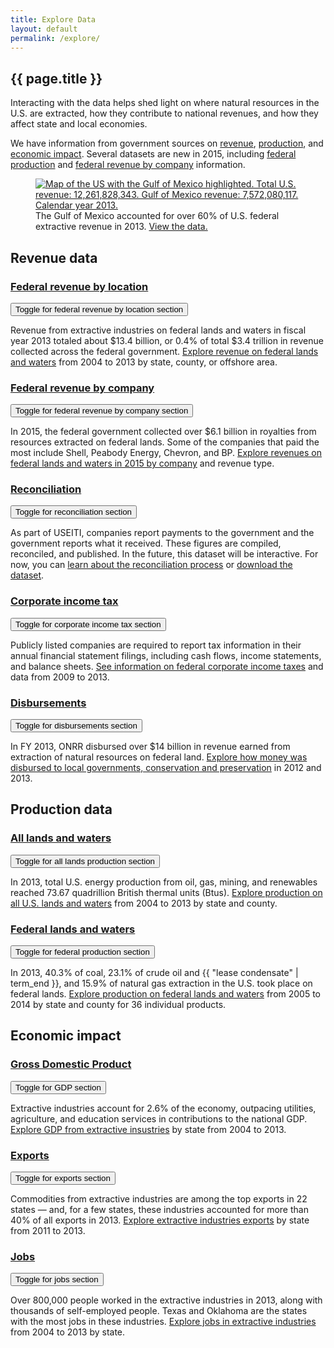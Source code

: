 ```yaml
---
title: Explore Data
layout: default
permalink: /explore/
---
```


<section class="slab-delta">
  <div class="container-outer landing-section_top">
    <div class="container-left-8 hero-left">
      <h1>{{ page.title }}</h1>
      <p class="hero-description">Interacting with the data helps shed light on where natural resources in the U.S. are extracted, how they contribute to national revenues, and how they affect state and local economies.</p>
      <p class="hero-description">We have information from government sources on <a href="#revenue">revenue</a>, <a href="#production">production</a>, and <a href="#economic-impact">economic impact</a>. Several datasets are new in 2015, including <a href="{{ site.baseurl }}/explore/federal-production/">federal production</a> and <a href="{{ site.baseurl }}/explore/federal-revenue-by-company/">federal revenue by company</a> information.</p>
    </div>
    <div class="container-right-4 hero-right">
      <div class="hero-right_square">
        <figure>
          <a href="{{site.baseurl}}/explore/federal-revenue-by-location/">
            <img class="hero-right_image" src="{{ site.baseurl }}/img/explore-landing-intro.png" alt="Map of the US with the Gulf of Mexico highlighted. Total U.S. revenue: 12,261,828,343. Gulf of Mexico revenue: 7,572,080,117. Calendar year 2013.">
          </a>
          <figcaption class="hero-right_caption">The Gulf of Mexico accounted for over 60% of U.S. federal extractive revenue in 2013. <a href="{{site.baseurl}}/explore/federal-revenue-by-location/" class="link-alpha">View the data.</a></figcaption>
        </figure>
      </div>
    </div>
  </div>
</section>

<section accordion="explore-landing" accordion-desktop="false" class="container-outer landing-wrapper">
  <section class="container">
    <a id="revenue" class="link-no_under"><h2 class="h3 landing-section_category">Revenue data</h2></a>
    <div class="container-half landing-section" accordion-item aria-expanded="true">
      <h3 class="h5 landing-heading"><a href="{{site.baseurl}}/explore/federal-revenue-by-location/">Federal revenue by location</a></h3>
      <button><label class="sr-only">Toggle for federal revenue by location section</label></button>
      <div>
        <p class="landing-description">Revenue from extractive industries on federal lands and waters in fiscal year 2013 totaled about $13.4 billion, or 0.4% of total $3.4 trillion in revenue collected across the federal government. <a href="{{site.baseurl}}/explore/federal-revenue-by-location/">Explore revenue on federal lands and waters</a> from 2004 to 2013 by state, county, or offshore area.</p>
      </div>
    </div>
    <div class="container-half landing-section" accordion-item>
      <h3 class="h5 landing-heading"><a href="{{site.baseurl}}/explore/federal-revenue-by-company/2015/">Federal revenue by company</a></h3>
      <button><label class="sr-only">Toggle for federal revenue by company section</label></button>
      <div>
        <p class="landing-description">In 2015, the federal government
        collected over $6.1 billion in royalties from resources extracted on
        federal lands. Some of the companies that paid the most include Shell,
        Peabody Energy, Chevron, and BP. <a
        href="{{site.baseurl}}/explore/federal-revenue-by-company/2015/">Explore
        revenues on federal lands and waters in 2015 by company</a> and revenue
        type.</p>
      </div>
    </div>
    <div class="container-half landing-section" accordion-item>
      <h3 class="h5 landing-heading"><a href="{{site.baseurl}}/explore/reconciliation/">Reconciliation</a></h3>
      <button><label class="sr-only">Toggle for reconciliation section</label></button>
      <div>
        <p class="landing-description">As part of USEITI, companies report payments to the government and the government reports what it received. These figures are compiled, reconciled, and published. In the future, this dataset will be interactive. For now, you can <a href="{{site.baseurl}}/explore/reconciliation/">learn about the reconciliation process</a> or <a href="{{site.baseurl}}/downloads/#reconciliation">download the dataset</a>.</p>
      </div>
    </div>
    <div class="container-half landing-section" accordion-item>
      <h3 class="h5 landing-heading"><a href="{{site.baseurl}}/explore/corporate-income-tax/">Corporate income tax</a></h3>
      <button><label class="sr-only">Toggle for corporate income tax section</label></button>
      <div>
        <p class="landing-description">Publicly listed companies are required to report tax information in their annual financial statement filings, including cash flows, income statements, and balance sheets. <a href="{{site.baseurl}}/explore/corporate-income-tax/">See information on federal corporate income taxes</a> and data from 2009 to 2013.</p>
      </div>
    </div>
    <div class="container-half landing-section" accordion-item>
      <h3 class="h5 landing-heading"><a href="{{site.baseurl}}/explore/disbursements/">Disbursements</a></h3>
      <button><label class="sr-only">Toggle for disbursements section</label></button>
      <div>
        <p class="landing-description">In FY 2013, ONRR disbursed over $14 billion in revenue earned from extraction of natural resources on federal land. <a href="{{site.baseurl}}/explore/disbursements/">Explore how money was disbursed to local governments, conservation and preservation</a> in 2012 and 2013.</p>
      </div>
    </div>
  </section>
  <section class="container">
    <a id="production" class="link-no_under"><h2 class="h3 landing-section_category">Production data</h2></a>
    <div class="container-half landing-section" accordion-item>
      <h3 class="h5 landing-heading"><a href="{{site.baseurl}}/explore/all-lands-production/">All lands and waters</a></h3>
      <button><label class="sr-only">Toggle for all lands production section</label></button>
      <div>
        <p class="landing-description">In 2013, total U.S. energy production from oil, gas, mining, and renewables reached 73.67 quadrillion British thermal units (Btus). <a href="{{site.baseurl}}/explore/all-lands-production/">Explore production on all U.S. lands and waters</a> from 2004 to 2013 by state and county.</p>
      </div>
    </div>
    <div class="container-half landing-section" accordion-item>
      <h3 class="h5 landing-heading"><a href="{{site.baseurl}}/explore/federal-production/">Federal lands and waters</a></h3>
      <button><label class="sr-only">Toggle for federal production section</label></button>
      <div>
        <p class="landing-description">In 2013, 40.3% of coal, 23.1% of crude oil and {{ "lease condensate" | term_end }}, and 15.9% of natural gas extraction in the U.S. took place on federal lands. <a href="{{site.baseurl}}/explore/federal-production/">Explore production on federal lands and waters</a> from 2005 to 2014 by state and county for 36 individual products.</p>
      </div>
    </div>
  </section>
  <section class="container">
    <a id="economic-impact" name="economic-impact" class="link-no_under"><h2 class="h3 landing-section_category">Economic impact</h2></a>
    <div class="container-half landing-section" accordion-item>
      <h3 class="h5 landing-heading"><a href="{{site.baseurl}}/explore/gdp/">Gross Domestic Product</a></h3>
      <button><label class="sr-only">Toggle for GDP section</label></button>
      <div>
        <p class="landing-description">Extractive industries account for 2.6% of the economy, outpacing utilities, agriculture, and education services in contributions to the national GDP. <a href="{{site.baseurl}}/explore/gdp/">Explore GDP from extractive insustries</a> by state from 2004 to 2013.</p>
      </div>
    </div>
    <div class="container-half landing-section" accordion-item>
      <h3 class="h5 landing-heading"><a href="{{site.baseurl}}/explore/exports/">Exports</a></h3>
      <button><label class="sr-only">Toggle for exports section</label></button>
      <div>
        <p class="landing-description">Commodities from extractive industries are among the top exports in 22 states — and, for a few states, these industries accounted for more than 40% of all exports in 2013. <a href="{{site.baseurl}}/explore/exports/">Explore extractive industries exports</a> by state from 2011 to 2013.</p>
      </div>
    </div>
    <div class="container-half landing-section" accordion-item>
      <h3 class="h5 landing-heading"><a href="{{site.baseurl}}/explore/jobs/">Jobs</a></h3>
      <button><label class="sr-only">Toggle for jobs section</label></button>
      <div>
        <p class="landing-description">Over 800,000 people worked in the extractive industries in 2013, along with thousands of self-employed people. Texas and Oklahoma are the states with the most jobs in these industries. <a href="{{site.baseurl}}/explore/jobs/">Explore jobs in extractive industries</a> from 2004 to 2013 by state.</p>
      </div>
    </div>
  </section>
</section>

